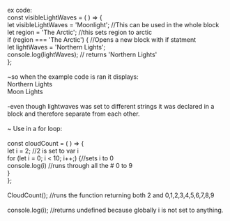 ex code:  
const visibleLightWaves = ( ) => {  
let visibleLightWaves = 'Moonlight'; //This can be used in the whole block  
let region = 'The Arctic'; //this sets region to arctic  
if (region === 'The Arctic') { //Opens a new block with if statment  
let lightWaves = 'Northern Lights';  
console.log(lightWaves); // returns 'Northern Lights'  
};  
  \
~so when the example code is ran it displays:  
Northern Lights  
Moon Lights  
  \
-even though lightwaves was set to different strings it was declared in a block and therefore separate from each other.  
  \
~ Use in a for loop:  
\
const cloudCount = ( ) => {  
let i = 2; //2 is set to var i  
for (let i = 0; i < 10; i++;) {//sets i to 0  
console.log(i) //runs through all the # 0 to 9  
}  
};  
\
CloudCount(); //runs the function returning both 2 and 0,1,2,3,4,5,6,7,8,9  
  \
console.log(i); //returns undefined because globally i is not set to anything.

